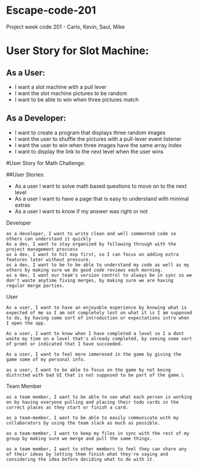 # Escape-code-201
Project week code 201 - Carlo, Kevin, Saul, Mike


# User Story for Slot Machine:

## As a User:
* I want a slot machine with a pull lever
* I want the slot machine pictures to be random
* I want to be able to win when three pictures match

## As a Developer:
* I want to create a program that displays three random images
* I want the user to shuffle the pictures with a pull-lever event listener
* I want the user to win when three images have the same array index
* I want to display the link to the next level when the user wins

#User Story for Math Challenge:

##User Stories:
* As a user I want to solve math based questions to move on to the next level
* As a user I want to have a page that is easy to understand with minimal extras
* As a user I want to know if my answer was right or not

Developer

	as a developer, I want to write clean and well commented code so others can understand it quickly
	As a dev, I want to stay organized by following through with the project management proccess
	as a dev, I want to hit mvp first, so I can focus on adding extra features later without pressure.
	as a dev, I want to be to be able to understand my code as well as my others by making sure we do good code reviews each morning.
	as a dev, I want our team's version control to always be in sync so we don't waste anytime fixing merges, by making sure we are having regular merge parties.
	

User
	
	As a user, I want to have an enjoyable experience by knowing what is expected of me so I am not completely lost on what it is I am supposed to do, by having some sort of introduction or expectations intro when I open the app.
	
	As a user, I want to know when I have completed a level so I a dont waste my time on a level that's already completed, by seeing some sort of promt or indicated that I have succeeded.
	
	As a user, I want to feel more immeresed in the game by giving the game some of my personal info.

	as a user, I want to be able to focus on the game by not being distrcted with bad UI that is not supposed to be part of the game.\



Team Member

	as a team member, I want to be able to see what each person is working on by having everyone pulling and placing their todo cards in the correct places as they start or finish a card.

	as a team-member, I want to be able to easily communicate with my collaborators by using the team slack as much as possible.

	as a team-member, I want to keep my files in sync with the rest of my group by making sure we merge and pull the same things.

	as a team member, I want to other members to feel they can share any of their ideas by letting them finish what they're saying and considering the idea before deciding what to do with it.

	
